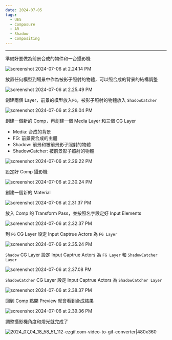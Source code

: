 ```yaml
---
date: 2024-07-05
tags:
  - UE5
  - Composure
  - AR
  - Shadow
  - Compositing
---
```

---
準備好要做為前景合成的物件和一台攝影機

![screenshot 2024-07-06 at 2.24.14 PM](https://raw.githubusercontent.com/agin0634/DuriShen_DevNote/main/Archives/Images/screenshot%202024-07-06%20at%202.24.14%20PM.jpg)

放置任何模型到場景中作為被影子照射的物體，可以照合成的背景的結構調整

![screenshot 2024-07-06 at 2.25.49 PM](https://raw.githubusercontent.com/agin0634/DuriShen_DevNote/main/Archives/Images/screenshot%202024-07-06%20at%202.25.49%20PM.jpg)

創建兩個 Layer，前景的模型放入`FG`，被影子照射的物體放入 `ShadowCatcher`

![screenshot 2024-07-06 at 2.28.04 PM](https://raw.githubusercontent.com/agin0634/DuriShen_DevNote/main/Archives/Images/screenshot%202024-07-06%20at%202.28.04%20PM.jpg)

創建一個新的 Comp，再創建一個 Media Layer 和三個 CG Layer
- Media: 合成的背景
- FG: 前景要合成的主體
- Shadow: 前景和被前景影子照射的物體
- ShadowCatcher: 被前景影子照射的物體

![screenshot 2024-07-06 at 2.29.22 PM](https://raw.githubusercontent.com/agin0634/DuriShen_DevNote/main/Archives/Images/screenshot%202024-07-06%20at%202.29.22%20PM.jpg)

設定好 Comp 攝影機

![screenshot 2024-07-06 at 2.30.24 PM](https://raw.githubusercontent.com/agin0634/DuriShen_DevNote/main/Archives/Images/screenshot%202024-07-06%20at%202.30.24%20PM.jpg)

創建一個新的 Material

![screenshot 2024-07-06 at 2.31.37 PM](https://raw.githubusercontent.com/agin0634/DuriShen_DevNote/main/Archives/Images/screenshot%202024-07-06%20at%202.31.37%20PM.jpg)

放入 Comp 的 Transform Pass，並按照名字設定好 Input Elements

![screenshot 2024-07-06 at 2.32.37 PM](https://raw.githubusercontent.com/agin0634/DuriShen_DevNote/main/Archives/Images/screenshot%202024-07-06%20at%202.32.37%20PM.jpg)

到 `FG` CG Layer 設定 Input Captrue Actors 為 `FG Layer`

![screenshot 2024-07-06 at 2.35.24 PM](https://raw.githubusercontent.com/agin0634/DuriShen_DevNote/main/Archives/Images/screenshot%202024-07-06%20at%202.35.24%20PM.jpg)

`Shadow` CG Layer 設定 Input Captrue Actors 為 `FG Layer` 和 `ShadowCatcher Layer`

![screenshot 2024-07-06 at 2.37.08 PM](https://raw.githubusercontent.com/agin0634/DuriShen_DevNote/main/Archives/Images/screenshot%202024-07-06%20at%202.37.08%20PM.jpg)

`ShadowCatcher` CG Layer 設定 Input Captrue Actors 為 `ShadowCatcher Layer`

![screenshot 2024-07-06 at 2.38.37 PM](https://raw.githubusercontent.com/agin0634/DuriShen_DevNote/main/Archives/Images/screenshot%202024-07-06%20at%202.38.37%20PM.jpg)

回到 Comp 點開 Preview 就會看到合成結果

![screenshot 2024-07-06 at 2.39.36 PM](https://raw.githubusercontent.com/agin0634/DuriShen_DevNote/main/Archives/Images/screenshot%202024-07-06%20at%202.39.36%20PM.jpg)

調整攝影機角度和燈光就完成了

![2024_07_04_18_58_51_112-ezgif.com-video-to-gif-converter|480x360](https://raw.githubusercontent.com/agin0634/DuriShen_DevNote/main/Archives/Images/2024_07_04_18_58_51_112-ezgif.com-video-to-gif-converter.gif)


